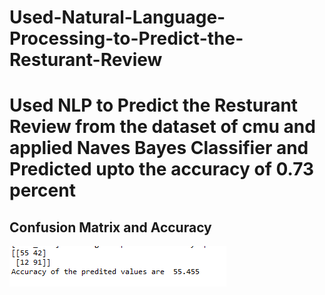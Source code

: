 # Used-Natural-Language-Processing-to-Predict-the-Resturant-Review
# Used NLP to Predict the Resturant Review from the dataset of cmu  and applied Naves Bayes Classifier and Predicted upto the accuracy of 0.73 percent 

## Confusion Matrix and Accuracy
![](https://github.com/killermayank/Used-Natural-Language-Processing-to-Predict-the-Resturant-Review/blob/master/Screenshot_11.png)
